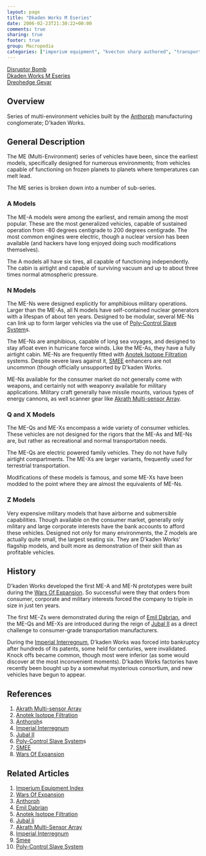 ```yaml
---
layout: page
title: "Dkaden Works M Eseries"
date: 2006-02-23T21:30:22+00:00
comments: true
sharing: true
footer: true
group: Macropedia
categories: ["imperium equipment", "kvecton sharp authored", "transportation equipment"]
---
```


<div class='row'>
	<div class='col-md-4'><a href='/macropedia/disruptor-bomb'>Disruptor Bomb</a></div>
	<div class='col-md-4'><a href='/macropedia/dkaden-works-m-eseries'>Dkaden Works M Eseries</a></div>
	<div class='col-md-4'><a href='/macropedia/dreohedge-gevar'>Dreohedge Gevar</a></div>
</div>


## Overview

Series of multi-environment vehicles built by the  [Anthorph](/macropedia/anthorph) manufacturing conglomerate; D'kaden Works.

## General Description

The ME (Multi-Environment) series of vehicles have been, since the earliest models, specifically designed for numerous environments; from vehicles capable of functioning on frozen planets to planets where temperatures can melt lead.

The ME series is broken down into a number of sub-series.

### A Models

The ME-A models were among the earliest, and remain among the most popular.  These are the most generalized vehicles, capable of sustained operation from -80 degrees centigrade to 200 degrees centigrade.  The most common engines were electric, though a nuclear version has been available (and hackers have long enjoyed doing such modifications themselves).

The A models all have six tires, all capable of functioning independently.  The cabin is airtight and capable of surviving vacuum and up to about three times normal atmospheric pressure.

### N Models

The ME-Ns were designed explicitly for amphibious military operations.  Larger than the ME-As, all N models have self-contained nuclear generators with a lifespan of about ten years.  Designed to be modular, several ME-Ns can link up to form larger vehicles via the use of [Poly-Control Slave System](/macropedia/poly-control-slave-system)s.

The ME-Ns are amphibious, capable of long sea voyages, and designed to stay afloat even in hurricane force winds.  Like the ME-As, they have a fully airtight cabin.  ME-Ns are frequently fitted with [Anotek Isotope Filtration](/macropedia/anotek-isotope-filtration) systems.  Despite severe laws against it, [SMEE](/macropedia/s-me-e) enhancers are not uncommon (though officially unsupported by D'kaden Works.

ME-Ns available for the consumer market do not generally come with weapons, and certainly not with weaponry available for military applications.  Military craft generally have missile mounts, various types of energy cannons, as well scanner gear like [Akrath Multi-sensor Array](/macropedia/akrath-multi-sensor-array).

### Q and X Models

The ME-Qs and ME-Xs encompass a wide variety of consumer vehicles.  These vehicles are not designed for the rigors that the ME-As and ME-Ns are, but rather as recreational and normal transportation needs.

The ME-Qs are electric powered family vehicles.  They do not have fully airtight compartments.  The ME-Xs are larger variants, frequently used for terrestrial transportation.

Modifications of these models is famous, and some ME-Xs have been modded to the point where they are almost the equivalents of ME-Ns.

### Z Models

Very expensive military models that have airborne and submersible capabilities.  Though available on the consumer market, generally only military and large corporate interests have the bank accounts to afford these vehicles.  Designed not only for many environments, the Z models are actually quite small, the largest seating six.  They are D'kaden Works' flagship models, and built more as demonstration of their skill than as profitable vehicles.

## History

D'kaden Works developed the first ME-A and ME-N prototypes were built during the [Wars Of Expansion](/macropedia/wars-of-expansion).  So successful were they that orders from consumer, corporate and military interests forced the company to triple in size in just ten years.

The first ME-Zs were demonstrated during the reign of [Emil Dabrian](/macropedia/emil-dabrian), and the ME-Qs and ME-Xs are introduced during the reign of [Jubal II](/macropedia/jubal-two) as a direct challenge to consumer-grade transportation manufacturers.

During the [Imperial Interregnum](/macropedia/imperial-interregnum), D'kaden Works was forced into bankruptcy after hundreds of its patents, some held for centuries, were invalidated.  Knock offs became common, though most were inferior (as some would discover at the most inconvenient moments).  D'kaden Works factories have recently been bought up by a somewhat mysterious consortium, and new vehicles have begun to appear.

## References
1. [Akrath Multi-sensor Array](/macropedia/akrath-multi-sensor-array)
1. [Anotek Isotope Filtration](/macropedia/anotek-isotope-filtration)
1. [Anthorph](/macropedia/anthorph)s
1. [Imperial Interregnum](/macropedia/imperial-interregnum)
1. [Jubal II](/macropedia/jubal-two)
1. [Poly-Control Slave System](/macropedia/poly-control-slave-system)s
1. [SMEE](/macropedia/s-me-e)
1. [Wars Of Expansion](/macropedia/wars-of-expansion)

## Related Articles

1. [Imperium Equipment Index](/macropedia/imperium-equipment-index)
2. [Wars Of Expansion](/macropedia/wars-of-expansion)
3. [Anthorph](/macropedia/anthorph)
4. [Emil Dabrian](/macropedia/emil-dabrian)
5. [Anotek Isotope Filtration](/macropedia/anotek-isotope-filtration)
6. [Jubal Ii](/macropedia/jubal-two)
7. [Akrath Multi-Sensor Array](/macropedia/akrath-multi-sensor-array)
8. [Imperial Interregnum](/macropedia/imperial-interregnum)
9. [Smee](/macropedia/s-me-e)
10. [Poly-Control Slave System](/macropedia/poly-control-slave-system)



  
